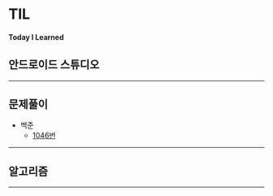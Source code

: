 # TIL
#### Today I Learned



## 안드로이드 스튜디오


---

## 문제풀이
* 백준
  + [1046번](./back_jun/1046.md)
---

## 알고리즘


---
